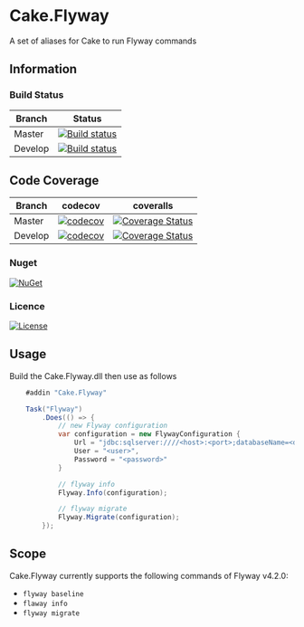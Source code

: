 # Cake.Flyway
A set of aliases for Cake to run Flyway commands

## Information

### Build Status

Branch | Status
--- | ---
Master | [![Build status](https://ci.appveyor.com/api/projects/status/8kqq1fvxgxb665c1/branch/master?svg=true)](https://ci.appveyor.com/project/buthomas/cake-flyway/branch/master)
Develop | [![Build status](https://ci.appveyor.com/api/projects/status/8kqq1fvxgxb665c1/branch/develop?svg=true)](https://ci.appveyor.com/project/buthomas/cake-flyway/branch/develop)

## Code Coverage
Branch | codecov | coveralls
--- | --- | ---
Master | [![codecov](https://codecov.io/gh/buthomas/Cake.Flyway/branch/master/graph/badge.svg)](https://codecov.io/gh/buthomas/Cake.Flyway) | [![Coverage Status](https://coveralls.io/repos/github/buthomas/Cake.Flyway/badge.svg?branch=master)](https://coveralls.io/github/buthomas/Cake.Flyway?branch=master)
Develop | [![codecov](https://codecov.io/gh/buthomas/Cake.Flyway/branch/develop/graph/badge.svg)](https://codecov.io/gh/buthomas/Cake.Flyway) | [![Coverage Status](https://coveralls.io/repos/github/buthomas/Cake.Flyway/badge.svg?branch=develop)](https://coveralls.io/github/buthomas/Cake.Flyway?branch=develop)

### Nuget
[![NuGet](https://img.shields.io/nuget/v/Cake.Flyway.svg)](https://www.nuget.org/packages/Cake.Flyway/) 

### Licence
[![License](http://img.shields.io/:license-mit-blue.svg)](http://cake-contrib.mit-license.org)

## Usage
Build the Cake.Flyway.dll then use as follows

```c#
    #addin "Cake.Flyway"

    Task("Flyway")
        .Does(() => {
            // new Flyway configuration
            var configuration = new FlywayConfiguration {
                Url = "jdbc:sqlserver:////<host>:<port>;databaseName=<database>",
                User = "<user>",
                Password = "<password>"
            }

            // flyway info
            Flyway.Info(configuration);

            // flyway migrate
            Flyway.Migrate(configuration);
        });
```

## Scope
Cake.Flyway currently supports the following commands of Flyway v4.2.0:

* ```flyway baseline```
* ```flaway info```
* ```flyway migrate```